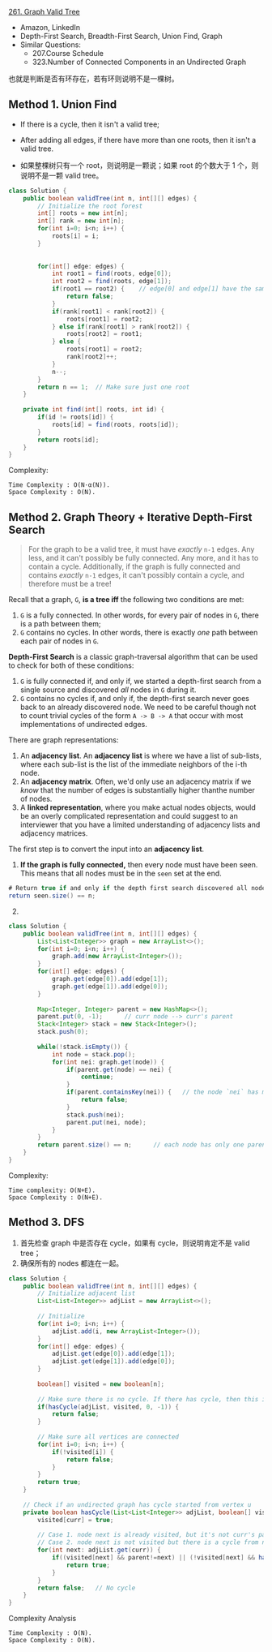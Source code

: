 [261. Graph Valid Tree](https://leetcode.com/problems/graph-valid-tree/)

* Amazon, LinkedIn
* Depth-First Search, Breadth-First Search, Union Find, Graph
* Similar Questions:
    * 207.Course Schedule
    * 323.Number of Connected Components in an Undirected Graph


也就是判断是否有环存在，若有环则说明不是一棵树。


## Method 1. Union Find
* If there is a cycle, then it isn't a valid tree;
* After adding all edges, if there have more than one roots, then it isn't a valid tree.

* 如果整棵树只有一个 root，则说明是一颗说；如果 root 的个数大于 1 个，则说明不是一颗 valid tree。

```java 
class Solution {
    public boolean validTree(int n, int[][] edges) {
        // Initialize the root forest
        int[] roots = new int[n];
        int[] rank = new int[n];
        for(int i=0; i<n; i++) {
            roots[i] = i;
        }
        
        
        for(int[] edge: edges) {
            int root1 = find(roots, edge[0]);
            int root2 = find(roots, edge[1]);
            if(root1 == root2) {    // edge[0] and edge[1] have the same root, then add this edge will introduce a cycle
                return false;
            }
            if(rank[root1] < rank[root2]) {
                roots[root1] = root2;
            } else if(rank[root1] > rank[root2]) {
                roots[root2] = root1;
            } else {
                roots[root1] = root2;
                rank[root2]++;
            }
            n--;
        }
        return n == 1;  // Make sure just one root
    }
    
    private int find(int[] roots, int id) {
        if(id != roots[id]) {
            roots[id] = find(roots, roots[id]);
        }
        return roots[id];
    }
}
```
Complexity:

    Time Complexity : O(N⋅α(N)).
    Space Complexity : O(N).


## Method 2. Graph Theory + Iterative Depth-First Search
> For the graph to be a valid tree, it must have *exactly* `n-1` edges.
> Any less, and it can't possibly be fully connected.
> Any more, and it has to contain a cycle.
> Additionally, if the graph is fully connected and contains *exactly* `n-1` edges, it can't possibly contain a cycle, and therefore must be a tree!

Recall that a graph, `G`, **is a tree iff** the following two conditions are met:
1. `G` is a fully connected. In other words, for every pair of nodes in `G`, there is a path between them;
2. `G` contains no cycles. In other words, there is exactly *one* path between each pair of nodes in `G`.

**Depth-First Search** is a classic graph-traversal algorithm that can be used to check for both of these conditions:
1. `G` is fully connected if, and only if, we started a depth-first search from a single source and discovered *all* nodes in `G` during it.
2. `G` contains no cycles if, and only if, the depth-first search never goes back to an already discovered node.
We need to be careful though not to count trivial cycles of the form `A -> B -> A` that occur with most implementations of undirected edges.

There are graph representations:
1. An **adjacency list**. An **adjacency list** is where we have a list of sub-lists, where each sub-list is the list of the immediate neighbors of the i-th node.
2. An **adjacency matrix**. Often, we'd only use an adjacency matrix if we *know* that the number of edges is substantially higher thanthe number of nodes.
3. A **linked representation**, where you make actual nodes objects, would be an overly complicated representation and could suggest to an interviewer that you have a limited understanding of adjacency lists and adjacency matrices.

The first step is to convert the input into an **adjacency list**. 
1. **If the graph is fully connected,** then every node must have been seen. This means that all nodes must be in the `seen` set at the end.
```java 
# Return true if and only if the depth first search discovered all nodes.
return seen.size() == n;
```
2. 

```java 
class Solution {
    public boolean validTree(int n, int[][] edges) {
        List<List<Integer>> graph = new ArrayList<>();
        for(int i=0; i<n; i++) {
            graph.add(new ArrayList<Integer>());
        }
        for(int[] edge: edges) {
            graph.get(edge[0]).add(edge[1]);
            graph.get(edge[1]).add(edge[0]);
        }
        
        Map<Integer, Integer> parent = new HashMap<>();
        parent.put(0, -1);      // curr node --> curr's parent
        Stack<Integer> stack = new Stack<Integer>();
        stack.push(0);
        
        while(!stack.isEmpty()) {
            int node = stack.pop();
            for(int nei: graph.get(node)) {
                if(parent.get(node) == nei) {
                    continue;
                }
                if(parent.containsKey(nei)) {   // the node `nei` has more than 1 parent --> not a tree
                    return false;
                }
                stack.push(nei);
                parent.put(nei, node);
            }
        }
        return parent.size() == n;      // each node has only one parent
    }
}
``` 

Complexity:

    Time complexity: O(N+E).
    Space Complexity : O(N+E).


## Method 3. DFS
1. 首先检查 graph 中是否存在 cycle，如果有 cycle，则说明肯定不是 valid tree；
2. 确保所有的 nodes 都连在一起。

```java 
class Solution {
    public boolean validTree(int n, int[][] edges) {
        // Initialize adjacent list
        List<List<Integer>> adjList = new ArrayList<>();
        
        // Initialize
        for(int i=0; i<n; i++) {
            adjList.add(i, new ArrayList<Integer>());
        }
        for(int[] edge: edges) {
            adjList.get(edge[0]).add(edge[1]);
            adjList.get(edge[1]).add(edge[0]);
        }
        
        boolean[] visited = new boolean[n];
        
        // Make sure there is no cycle. If there has cycle, then this is not a valid tree
        if(hasCycle(adjList, visited, 0, -1)) {
            return false;
        }
        
        // Make sure all vertices are connected
        for(int i=0; i<n; i++) {
            if(!visited[i]) {
                return false;
            }
        }
        return true;
    }
    
    // Check if an undirected graph has cycle started from vertex u
    private boolean hasCycle(List<List<Integer>> adjList, boolean[] visited, int curr, int parent) {
        visited[curr] = true;
        
        // Case 1. node next is already visited, but it's not curr's parent
        // Case 2. node next is not visited but there is a cycle from node next
        for(int next: adjList.get(curr)) {
            if((visited[next] && parent!=next) || (!visited[next] && hasCycle(adjList, visited, next, curr))) {
                return true;
            }
        }
        return false;   // No cycle
    }
}
```
Complexity Analysis

    Time Complexity : O(N).
    Space Complexity : O(N).